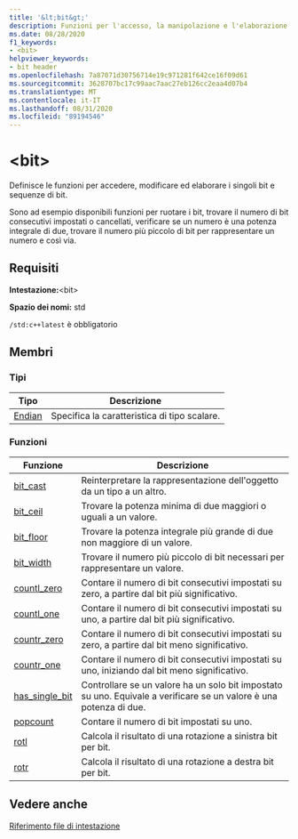 ```yaml
---
title: '&lt;bit&gt;'
description: Funzioni per l'accesso, la manipolazione e l'elaborazione di singoli bit e sequenze di bit.
ms.date: 08/28/2020
f1_keywords:
- <bit>
helpviewer_keywords:
- bit header
ms.openlocfilehash: 7a87071d30756714e19c971281f642ce16f09d61
ms.sourcegitcommit: 3628707bc17c99aac7aac27eb126cc2eaa4d07b4
ms.translationtype: MT
ms.contentlocale: it-IT
ms.lasthandoff: 08/31/2020
ms.locfileid: "89194546"
---
```

# <a name="ltbitgt"></a>&lt;bit&gt;

Definisce le funzioni per accedere, modificare ed elaborare i singoli bit e sequenze di bit.

Sono ad esempio disponibili funzioni per ruotare i bit, trovare il numero di bit consecutivi impostati o cancellati, verificare se un numero è una potenza integrale di due, trovare il numero più piccolo di bit per rappresentare un numero e così via.

## <a name="requirements"></a>Requisiti

**Intestazione:**\<bit>

**Spazio dei nomi:** std

`/std:c++latest` è obbligatorio

## <a name="members"></a>Membri

### <a name="types"></a>Tipi

| Tipo | Descrizione |
|--------|----------|
| [Endian](bit-enum.md) | Specifica la caratteristica di tipo scalare. |

### <a name="functions"></a>Funzioni

| Funzione | Descrizione |
|-----|-----|
|[bit_cast](bit-functions.md#bit_cast) | Reinterpretare la rappresentazione dell'oggetto da un tipo a un altro. |
|[bit_ceil](bit-functions.md#bit_ceil) | Trovare la potenza minima di due maggiori o uguali a un valore. |
|[bit_floor](bit-functions.md#bit_floor) | Trovare la potenza integrale più grande di due non maggiore di un valore. |
|[bit_width](bit-functions.md#bit_width) | Trovare il numero più piccolo di bit necessari per rappresentare un valore. |
|[countl_zero](bit-functions.md#countl_zero) | Contare il numero di bit consecutivi impostati su zero, a partire dal bit più significativo. |
|[countl_one](bit-functions.md#countl_one) | Contare il numero di bit consecutivi impostati su uno, a partire dal bit più significativo. |
|[countr_zero](bit-functions.md#countr_zero) | Contare il numero di bit consecutivi impostati su zero, a partire dal bit meno significativo. |
|[countr_one](bit-functions.md#countl_one) | Contare il numero di bit consecutivi impostati su uno, iniziando dal bit meno significativo. |
|[has_single_bit](bit-functions.md#has_single_bit) | Controllare se un valore ha un solo bit impostato su uno. Equivale a verificare se un valore è una potenza di due. |
|[popcount](bit-functions.md#popcount) | Contare il numero di bit impostati su uno. |
|[rotl](bit-functions.md#rotl) | Calcola il risultato di una rotazione a sinistra bit per bit. |
|[rotr](bit-functions.md#rotr) | Calcola il risultato di una rotazione a destra bit per bit. |

## <a name="see-also"></a>Vedere anche

[Riferimento file di intestazione](cpp-standard-library-header-files.md)